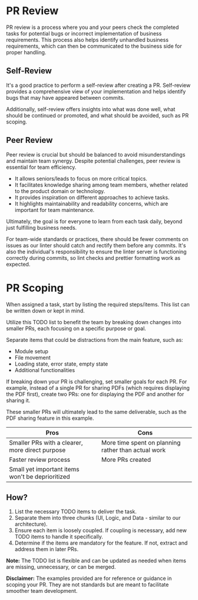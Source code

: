 # PR Review

PR review is a process where you and your peers check the completed tasks for potential bugs or incorrect implementation of business requirements. This process also helps identify unhandled business requirements, which can then be communicated to the business side for proper handling.

## Self-Review

It's a good practice to perform a self-review after creating a PR. Self-review provides a comprehensive view of your implementation and helps identify bugs that may have appeared between commits.

Additionally, self-review offers insights into what was done well, what should be continued or promoted, and what should be avoided, such as PR scoping.

## Peer Review

Peer review is crucial but should be balanced to avoid misunderstandings and maintain team synergy. Despite potential challenges, peer review is essential for team efficiency.

- It allows seniors/leads to focus on more critical topics.
- It facilitates knowledge sharing among team members, whether related to the product domain or technology.
- It provides inspiration on different approaches to achieve tasks.
- It highlights maintainability and readability concerns, which are important for team maintenance.

Ultimately, the goal is for everyone to learn from each task daily, beyond just fulfilling business needs.

For team-wide standards or practices, there should be fewer comments on issues as our linter should catch and rectify them before any commits. It's also the individual's responsibility to ensure the linter server is functioning correctly during commits, so lint checks and prettier formatting work as expected.

# PR Scoping

When assigned a task, start by listing the required steps/items. This list can be written down or kept in mind.

Utilize this TODO list to benefit the team by breaking down changes into smaller PRs, each focusing on a specific purpose or goal.

Separate items that could be distractions from the main feature, such as:

- Module setup
- File movement
- Loading state, error state, empty state
- Additional functionalities

If breaking down your PR is challenging, set smaller goals for each PR. For example, instead of a single PR for sharing PDFs (which requires displaying the PDF first), create two PRs: one for displaying the PDF and another for sharing it.

These smaller PRs will ultimately lead to the same deliverable, such as the PDF sharing feature in this example.

| Pros                                             | Cons                                                |
| ------------------------------------------------ | --------------------------------------------------- |
| Smaller PRs with a clearer, more direct purpose  | More time spent on planning rather than actual work |
| Faster review process                            | More PRs created                                    |
| Small yet important items won't be deprioritized |

## How?

1. List the necessary TODO items to deliver the task.
2. Separate them into three chunks (UI, Logic, and Data - similar to our architecture).
3. Ensure each item is loosely coupled. If coupling is necessary, add new TODO items to handle it specifically.
4. Determine if the items are mandatory for the feature. If not, extract and address them in later PRs.

**Note:** The TODO list is flexible and can be updated as needed when items are missing, unnecessary, or can be merged.

**Disclaimer:** The examples provided are for reference or guidance in scoping your PR. They are not standards but are meant to facilitate smoother team development.
